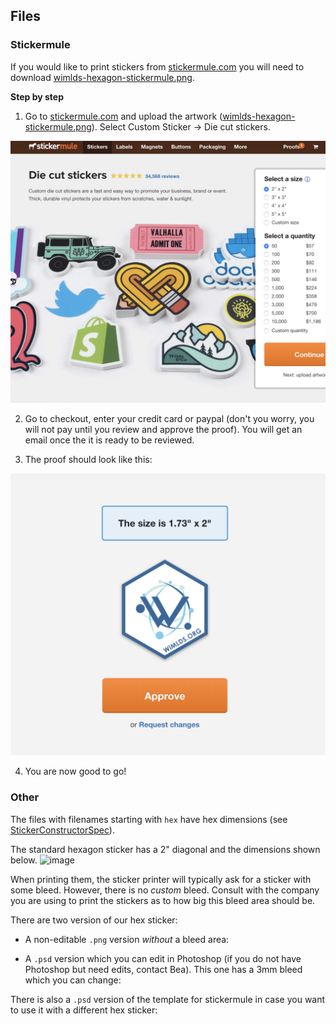## Files

### Stickermule

If you would like to print stickers from [stickermule.com](https://www.stickermule.com/) you will need to download [wimlds-hexagon-stickermule.png](https://github.com/wimlds/starter-kit/stickers/wimlds-hexagon-stickermule.png). 

**Step by step**

1) Go to [stickermule.com](https://www.stickermule.com/) and upload the artwork ([wimlds-hexagon-stickermule.png](https://github.com/wimlds/starter-kit/stickers/wimlds-hexagon-stickermule.png)). Select Custom Sticker -> Die cut stickers. 

![image](https://github.com/laurburke/wimlds-cbus/blob/master/stickermule-step-1.png)

2) Go to checkout, enter your credit card or paypal (don't you worry, you will not pay until you review and approve the proof). You will get an email once the it is ready to be reviewed.

3) The proof should look like this:

![image](https://github.com/laurburke/wimlds-cbus/blob/master/stickermule-step-2.png)

4) You are now good to go! 

### Other

The files with filenames starting with `hex` have hex dimensions (see [StickerConstructorSpec](https://github.com/terinjokes/StickerConstructorSpec)).

The standard hexagon sticker has a 2" diagonal and the dimensions shown below. 
![image](https://github.com/terinjokes/StickersStandard/blob/master/assets/hex-image.png)

When printing them, the sticker printer will typically ask for a sticker with some bleed. However, there is no _custom_ bleed. Consult with the company you are using to print the stickers as to how big this bleed area should be.

There are two version of our hex sticker:

- A non-editable `.png` version _without_ a bleed area: 

- A `.psd` version which you can edit in Photoshop (if you do not have Photoshop but need edits, contact Bea). This one has a 3mm bleed which you can change: 

There is also a `.psd` version of the template for stickermule in case you want to use it with a different hex sticker: 

